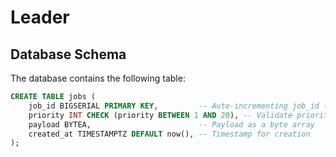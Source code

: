 # Leader
## Database Schema
The database contains the following table:
```sql
CREATE TABLE jobs (
    job_id BIGSERIAL PRIMARY KEY,         -- Auto-incrementing job_id (PRIMARY KEY automatically creates an index)
    priority INT CHECK (priority BETWEEN 1 AND 20), -- Validate priority (1-20)
    payload BYTEA,                        -- Payload as a byte array 
    created_at TIMESTAMPTZ DEFAULT now(), -- Timestamp for creation
);
```


